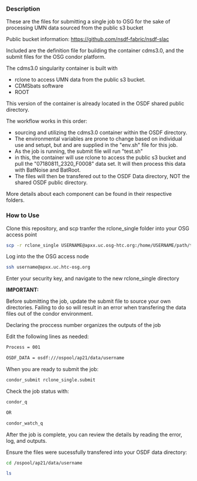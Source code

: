 
<h3> Description </h3>

These are the files for submitting a single job to OSG for the sake of processing UMN data sourced from the public s3 bucket

Public bucket information: https://github.com/nsdf-fabric/nsdf-slac


Included are the definition file for building the container cdms3.0, and the submit files for the OSG condor platform.

The cdms3.0 singularity container is built with 
 - rclone to access UMN data from the public s3 bucket. 
 - CDMSbats software
 - ROOT

This version of the container is already located in the OSDF shared public directory.

The workflow works in this order:
-  sourcing and utilizing the cdms3.0 container within the OSDF directory.
- The environmental variables are prone to change based on individual use and setupt, but and are supplied in the "env.sh" file for this job.
- As the job is running, the submit file will run "test.sh"
- in this, the container will use rclone to access the public s3 bucket and pull the "07180811_2320_F0008" data set. It will then process this data with BatNoise and BatRoot.
- The files will then be transfered out to the OSDF Data directory, NOT the shared OSDF public directory.

More details about each component can be found in their respective folders.

<h3>How to Use</h3>
Clone this repository, and scp tranfer the rclone_single folder into your OSG access point

```bash
scp -r rclone_single USERNAME@apxx.uc.osg-htc.org:/home/USERNAME/path/to/directory/
```


Log into the the OSG access node

```bash
ssh username@apxx.uc.htc-osg.org
```

Enter your security key, and navigate to the new rclone_single directory

<b>IMPORTANT:</b>

Before submitting the job, update the submit file to source your own directories. Failing to do so will result in an error when transfering the data files out of the condor environment.

Declaring the proccess number organizes the outputs of the job

Edit the following lines as needed:

```bash
Process = 001

OSDF_DATA = osdf:///ospool/ap21/data/username
```

When you are ready to submit the job:

```bash
condor_submit rclone_single.submit
```

Check the job status with:

```bash
condor_q

OR

condor_watch_q
```

After the job is complete, you can review the details by reading the error, log, and outputs.

Ensure the files were sucessfully transfered into your OSDF data directory:

```bash
cd /ospool/ap21/data/username

ls
```

